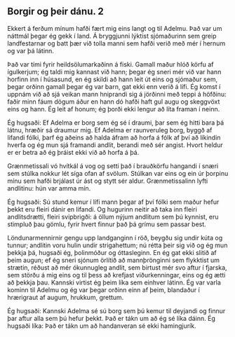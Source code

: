 ## Borgir og þeir dánu. 2

Ekkert á ferðum mínum hafði fært mig eins langt og til Adelmu. Það var um náttmál þegar ég gekk í land. Á bryggjunni lýktist sjómaðurinn sem greip landfestarnar og batt þær við tolla manni sem hafði verið með mér í hernum og var þá látinn.

Það var tími fyrir heildsölumarkaðinn á fiski. Gamall maður hlóð körfu af ígulkerjum; ég taldi mig kannast við hann; þegar ég sneri mér við var hann horfinn inn í húsasund, en ég skildi að hann leit út eins og sjómaður sem, þegar orðinn gamall þegar ég var barn, gat ekki enn verið á lífi. Ég komst í uppnám við að sjá veikan mann hniprandi sig á jörðinni með teppi á höfðinu: faðir minn fáum dögum áður en hann dó hafði haft gul augu og skeggvöxt eins og hann. Ég leit af honum; ég þorði ekki lengur að líta framan í neinn.

Ég hugsaði: Ef Adelma er borg sem ég sé í draumi, þar sem ég hitti bara þá látnu, hræðir sá draumur mig. Ef Adelma er raunveruleg borg, byggð af lifandi fólki, þarf ég aðeins að halda áfram að horfa á fólk af því að líkindin hverfa og ég mun sjá framandi andlit, berandi með sér angist. Hvort heldur er er betra að ég þráist ekki við að horfa á þá.

Grænmetissali vó hvítkál á vog og setti það í brauðkörfu hangandi í snæri sem stúlka nokkur lét síga ofan af svölum. Stúlkan var eins og ein úr þorpinu mínu sem hafði brjálast úr ást og stytt sér aldur. Grænmetissalinn lyfti andlitinu: hún var amma mín.

Ég hugsaði: Sú stund kemur í lífi mann þegar af því fólki sem maður hefur þekkt eru fleiri dánir en lifandi. Og hugurinn neitir að taka inn fleiri andlitsdrætti, fleiri svipbrigði: á öllum nýjum andlitum sem þú kynnist, eru stimpluð þau gömlu, fyrir hvert finnur það þá grímu sem passar best.

Löndunarmennirnir gengu upp landganginn í röð, beygðu sig undir kúta og tunnur; andlitin voru hulin undir strigahettum; nú rétta þeir sig við og ég mun þekkja þá, hugsaði ég, þolinmóður og óttasleginn. En ég gat ekki slitið af þeim augun; ef ég sneri sjónum örlítið að mannþrönginni sem flykktist um strætin, réðust að mér ókunnugleg andlit, sem birtust mér svo aftur í fjarska, sem störðu á mig eins og til þess að krefjast viðurkenningar, eins og ég ætti að þekkja þau. Kannski virtist ég þeim líka sem einhver látinn. Ég var varla kominn til Adelmu og ég var þegar orðinn einn af þeim, blandaður í hrærigraut af augum, hrukkum, grettum.

Ég hugsaði: Kannski Adelma sé sú borg sem þú kemur til deyjandi og finnur þar aftur alla sem þú hefur þekkt. Það er tákn um að ég sé líka dáinn. Ég hugsaði líka: Það er tákn um að handanveran sé ekki hamingjurík.
